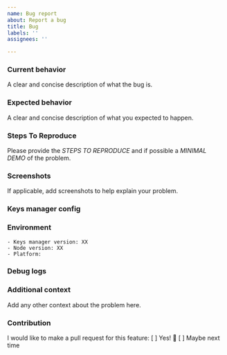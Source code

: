```yaml
---
name: Bug report
about: Report a bug
title: Bug
labels: ''
assignees: ''

---
```


### Current behavior
A clear and concise description of what the bug is.

### Expected behavior
A clear and concise description of what you expected to happen.

### Steps To Reproduce
Please provide the _STEPS TO REPRODUCE_ and if possible a _MINIMAL DEMO_ of the problem.

### Screenshots
If applicable, add screenshots to help explain your problem.

### Keys manager config
<!-- Provide the keys manager configuration if relevant to the issue -->

### Environment
<pre><code>- Keys manager version: XX 
- Node version: XX  <!-- run `node --version` -->
- Platform:  <!-- Mac, Linux, Windows -->
</code></pre>

### Debug logs
<!-- Run the keys manager in [debug mode](https://github.com/ngneat/transloco-keys-manager#-debugging) and add any relevant information -->

### Additional context
Add any other context about the problem here.

### Contribution
I would like to make a pull request for this feature:
[ ] Yes! 🚀
[ ] Maybe next time
